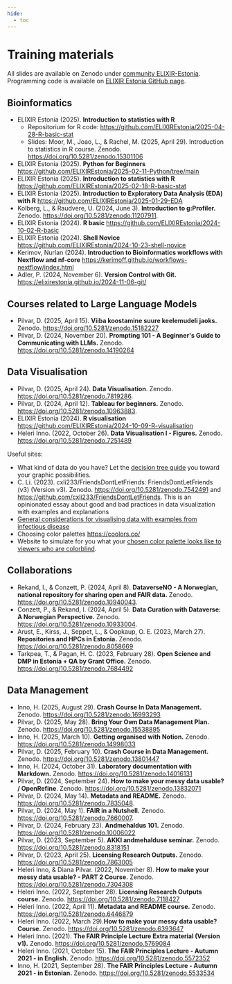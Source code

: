 ```yaml
---
hide:
  - toc
---
```

# Training materials

All slides are available on Zenodo under [community ELIXIR-Estonia](https://zenodo.org/communities/elixir-ee/records?q=&l=list&p=1&s=10&sort=newest). Programming code is available on [ELIXIR Estonia GitHub page](https://github.com/ELIXIREstonia). 


## Bioinformatics

* ELIXIR Estonia (2025). __Introduction to statistics with R__
    * Repositorium for R code:  https://github.com/ELIXIREstonia/2025-04-28-R-basic-stat 
    * Slides: Moor, M., Joao, L., & Rachel, M. (2025, April 29). Introduction to statistics in R course. Zenodo. https://doi.org/10.5281/zenodo.15301106
* ELIXIR Estonia (2025). __Python for Beginners__ https://github.com/ELIXIREstonia/2025-02-11-Python/tree/main
* ELIXIR Estonia (2025). __Introduction to statistics with R__ https://github.com/ELIXIREstonia/2025-02-18-R-basic-stat
* ELIXIR Estonia (2025). __Introduction to Exploratory Data Analysis (EDA) with R__ https://github.com/ELIXIREstonia/2025-01-29-EDA
* Kolberg, L., & Raudvere, U. (2024, June 3). __Introduction to g:Profiler.__ Zenodo. https://doi.org/10.5281/zenodo.11207911.
* ELIXIR Estonia (2024). __R basic__ https://github.com/ELIXIREstonia/2024-10-02-R-basic
* ELIXIR Estonia (2024). __Shell Novice__ https://github.com/ELIXIREstonia/2024-10-23-shell-novice
* Kerimov, Nurlan (2024). __Introduction to Bioinformatics workflows with Nextflow and nf-core__ https://kerimoff.github.io/workflows-nextflow/index.html
* Adler, P. (2024, November 6). __Version Control with Git.__ https://elixirestonia.github.io/2024-11-06-git/

## Courses related to Large Language Models

* Pilvar, D. (2025, April 15). __Viiba koostamine suure keelemudeli jaoks.__ Zenodo. https://doi.org/10.5281/zenodo.15182227
* Pilvar, D. (2024, November 20). __Prompting 101 - A Beginner's Guide to Communicating with LLMs.__ Zenodo. https://doi.org/10.5281/zenodo.14190264

## Data Visualisation

* Pilvar, D. (2025, April 24). __Data Visualisation__. Zenodo. https://doi.org/10.5281/zenodo.7819286.
* Pilvar, D. (2024, April 12). __Tableau for beginners.__ Zenodo. https://doi.org/10.5281/zenodo.10963883.
* ELIXIR Estonia (2024). __R visualisation__ https://github.com/ELIXIREstonia/2024-10-09-R-visualisation 
* Heleri Inno. (2022, October 26). __Data Visualisation I - Figures.__ Zenodo. https://doi.org/10.5281/zenodo.7251489

Useful sites:

* What kind of data do you have? Let the [decision tree guide](https://www.data-to-viz.com/) you toward your graphic possibilities.
* C. Li. (2023). cxli233/FriendsDontLetFriends: FriendsDontLetFriends (v3) (Version v3). Zenodo. https://doi.org/10.5281/zenodo.7542491 and https://github.com/cxli233/FriendsDontLetFriends. This is an opinionated essay about good and bad practices in data visualization with examples and explanations
* [General considerations for visualising data with examples from infectious disease](https://www.infectious-diseases-toolkit.org/data-communication/)
* Choosing color palettes https://coolors.co/
* Website to simulate for you what your [chosen color palette looks like to viewers who are colorblind](https://davidmathlogic.com/colorblind/#%23D81B60-%231E88E5-%23FFC107-%23004D40).

## Collaborations

* Rekand, I., & Conzett, P. (2024, April 8). __DataverseNO - A Norwegian, national repository for sharing open and FAIR data.__ Zenodo. https://doi.org/10.5281/zenodo.10940043.
* Conzett, P., & Rekand, I. (2024, April 5). __Data Curation with Dataverse: A Norwegian Perspective.__ Zenodo. https://doi.org/10.5281/zenodo.10933004.
* Arust, E., Kirss, J., Seppet, L., & Oopkaup, O. E. (2023, March 27). __Repositories and HPCs in Estonia.__ Zenodo. https://doi.org/10.5281/zenodo.8058669
* Tarkpea, T., & Pagan, H. C. (2023, February 28). __Open Science and DMP in Estonia + QA by Grant Office.__ Zenodo. https://doi.org/10.5281/zenodo.7684492

## Data Management

* Inno, H. (2025, August 29). __Crash Course In Data Management.__ Zenodo. https://doi.org/10.5281/zenodo.16993293
* Pilvar, D. (2025, May 28). __Bring Your Own Data Management Plan.__ Zenodo. https://doi.org/10.5281/zenodo.15538895
* Inno, H. (2025, March 10). __Getting organised with Notion.__ Zenodo. https://doi.org/10.5281/zenodo.14998033
* Pilvar, D. (2025, February 10). __Crash Course in Data Management.__ Zenodo. https://doi.org/10.5281/zenodo.13801447
* Inno, H. (2024, October 31). __Laboratory documentation with Markdown.__ Zenodo. https://doi.org/10.5281/zenodo.14016131
* Pilvar, D. (2024, September 24). __How to make your messy data usable? / OpenRefine__. Zenodo. https://doi.org/10.5281/zenodo.13832071
* Pilvar, D. (2024, May 14). __Metadata and README.__ Zenodo. https://doi.org/10.5281/zenodo.7835048.
* Pilvar, D. (2024, May 1). __FAIR in a Nutshell.__ Zenodo. https://doi.org/10.5281/zenodo.7660007.
* Pilvar, D. (2024, February 23). __Andmehaldus 101.__ Zenodo. https://doi.org/10.5281/zenodo.10006022
* Pilvar, D. (2023, September 5). __AKKI andmehalduse seminar.__ Zenodo. https://doi.org/10.5281/zenodo.8318151
* Pilvar, D. (2023, April 25). __Licensing Research Outputs.__ Zenodo. https://doi.org/10.5281/zenodo.7863005
* Heleri Inno, & Diana Pilvar. (2022, November 8). __How to make your messy data usable? - PART 2 Course.__ Zenodo. https://doi.org/10.5281/zenodo.7304308
* Heleri Inno. (2022, September 28). __Licensing Research Outputs course.__ Zenodo. https://doi.org/10.5281/zenodo.7118427
* Heleri Inno. (2022, April 11). __Metadata and README course.__ Zenodo. https://doi.org/10.5281/zenodo.6446879
* Heleri Inno. (2022, March 29).__How to make your messy data usable? Course.__ Zenodo. https://doi.org/10.5281/zenodo.6393647
* Heleri Inno. (2021). __The FAIR Principle Lecture Extra material (Version v1).__ Zenodo. https://doi.org/10.5281/zenodo.5769084
* Heleri Inno. (2021, October 15). __The FAIR Principles Lecture - Autumn 2021 - in English.__ Zenodo. https://doi.org/10.5281/zenodo.5572352
* Inno, H. (2021, September 28). __The FAIR Principles Lecture - Autumn 2021 - in Estonian.__ Zenodo. https://doi.org/10.5281/zenodo.5533534

